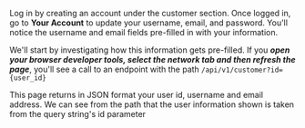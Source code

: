 Log in by creating an account under the customer section. Once logged in, go to **Your Account** to update your username, email, and password.  You'll notice the username and email fields pre-filled in with your information.  

We'll start by investigating how this information gets pre-filled. If you ***open your browser developer tools, select the network tab and then refresh the page***, you'll see a call to an endpoint with the path `/api/v1/customer?id={user_id}`

This page returns in JSON format your user id, username and email address. We can see from the path that the user information shown is taken from the query string's id parameter